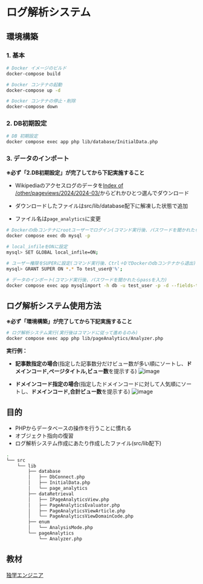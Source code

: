# ログ解析システム

## 環境構築

### 1. 基本

```bash
# Docker イメージのビルド
docker-compose build

# Docker コンテナの起動
docker-compose up -d

# Docker コンテナの停止・削除
docker-compose down
```

### 2. DB初期設定

```bash
# DB 初期設定
docker compose exec app php lib/database/InitialData.php
```

### 3. データのインポート

**※必ず「2.DB初期設定」が完了してから下記実施すること**

* Wikipediaのアクセスログのデータを[Index of /other/pageviews/2024/2024-03/](https://dumps.wikimedia.org/other/pageviews/2024/2024-03/)からどれかひとつ選んでダウンロード

* ダウンロードしたファイルはsrc/lib/database配下に解凍した状態で追加

* ファイル名は`page_analytics`に変更

```bash
# Dockerのdbコンテナにrootユーザーでログイン(コマンド実行後、パスワードを聞かれたらpassを入力)
docker compose exec db mysql -p

# local_infileをONに設定
mysql> SET GLOBAL local_infile=ON;

# ユーザー権限をSUPERに設定(コマンド実行後、Ctrl＋DでDockerのdbコンテナから退出)
mysql> GRANT SUPER ON *.* To test_user@'%';

# データのインポート(コマンド実行後、パスワードを聞かれたらpassを入力)
docker compose exec app mysqlimport -h db -u test_user -p -d --fields-terminated-by=' ' --local test_database lib/database/page_analytics
```

## ログ解析システム使用方法

**※必ず「環境構築」が完了してから下記実施すること**

```bash
# ログ解析システム実行(実行後はコマンドに従って進めるのみ)
docker compose exec app php lib/pageAnalytics/Analyzer.php
```
**実行例：**
* **記事数指定の場合**(指定した記事数分だけビュー数が多い順にソートし、**ドメインコード,ページタイトル,ビュー数**を提示する)
![image](https://github.com/sanae688/log-explorer/assets/73834075/3cefdbe9-524d-4745-ba10-f5c7f43f849d)

* **ドメインコード指定の場合**(指定したドメインコードに対して人気順にソートし、**ドメインコード,合計ビュー数**を提示する)
![image](https://github.com/sanae688/log-explorer/assets/73834075/742eee66-0687-4fa6-8dbd-d91b4578b16c)

## 目的

* PHPからデータベースの操作を行うことに慣れる
* オブジェクト指向の復習
* ログ解析システム作成にあたり作成したファイル(src/lib配下)
```bash
.
└── src
    └── lib
        ├── database
        │   ├── DbConnect.php
        │   ├── InitialData.php
        │   └── page_analytics
        ├── dataRetrieval
        │   ├── IPageAnalyticsView.php
        │   ├── PageAnalyticsEvaluator.php
        │   ├── PageAnalyticsViewArticle.php
        │   └── PageAnalyticsViewDomainCode.php
        ├── enum
        │   └── AnalysisMode.php
        └── pageAnalytics
            └── Analyzer.php
```

## 教材

[独学エンジニア](https://dokugaku-engineer.com/)
